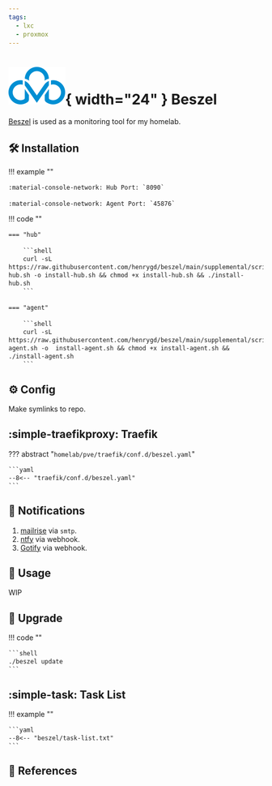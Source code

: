 ```yaml
---
tags:
  - lxc
  - proxmox
---
```

# ![beszel](https://github.com/henrygd/beszel/raw/refs/heads/main/beszel/site/public/static/favicon.svg){ width="24" } Beszel

[Beszel][1] is used as a monitoring tool for my homelab.

## :hammer_and_wrench: Installation

!!! example ""

    :material-console-network: Hub Port: `8090`

    :material-console-network: Agent Port: `45876`

!!! code ""

    === "hub"

        ```shell
        curl -sL https://raw.githubusercontent.com/henrygd/beszel/main/supplemental/scripts/install-hub.sh -o install-hub.sh && chmod +x install-hub.sh && ./install-hub.sh
        ```

    === "agent"

        ```shell
        curl -sL https://raw.githubusercontent.com/henrygd/beszel/main/supplemental/scripts/install-agent.sh -o  install-agent.sh && chmod +x install-agent.sh && ./install-agent.sh
        ```

## :gear: Config

Make symlinks to repo.

## :simple-traefikproxy: Traefik

??? abstract "`homelab/pve/traefik/conf.d/beszel.yaml`"

    ```yaml
    --8<-- "traefik/conf.d/beszel.yaml"
    ```

## :bell: Notifications

1. [mailrise][2] via `smtp`.
2. [ntfy][3] via webhook.
3. [Gotify][4] via webhook.

## :pencil: Usage

WIP

## :rocket: Upgrade

!!! code ""

    ```shell
    ./beszel update
    ```

## :simple-task: Task List

!!! example ""

    ```yaml
    --8<-- "beszel/task-list.txt"
    ```

## :link: References

[1]: <https://beszel.dev/>
[2]: <./mailrise.md>
[3]: <./ntfy.md>
[4]: <./gotify.md>

